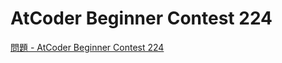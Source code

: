 AtCoder Beginner Contest 224
===

[問題 - AtCoder Beginner Contest 224](https://atcoder.jp/contests/abc224/tasks)
